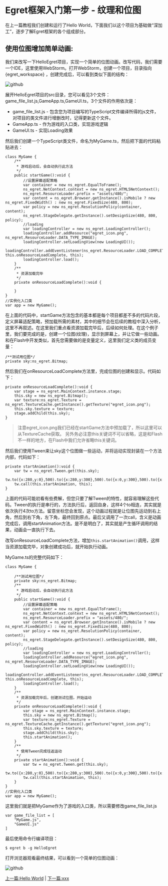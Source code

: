 Egret框架入门第一步 - 纹理和位图
===============

在上一篇教程我们创建和运行了Hello World，下面我们以这个项目为基础做“深加工”，逐步了解Egret框架的各个组成部分。

使用位图增加简单动画:
----------------------------

我们来改写一下HelloEgret项目，实现一个简单的位图动画。改写代码，我们需要一个IDE，这里使用WebStorm。打开WebStorm，创建一个项目，目录指向{egret_workspace} ，创建完成后，可以看到类似下面的结构：

![github](https://raw.githubusercontent.com/NeoGuo/html5-documents/master/egret/images/workspace.png "WorkSpace")

展开HelloEgret项目的src目录，您可以看见3个文件：game_file_list.js,GameApp.ts,GameUI.ts，3个文件的作用依次是：

* game_file_list.js - 包含您为项目编写的TypeScript文件编译所得的js文件，对项目的类文件进行增删改时，记得更新这个文件。
* GameApp.ts - 作为游戏的入口类，实现游戏逻辑
* GameUI.ts - 实现Loading效果

然后我们创建一个TypeScript类文件，命名为MyGame.ts，然后把下面的代码粘贴进去：

```
class MyGame {
    /**
     * 游戏启动后，会自动执行此方法
     */
    public startGame():void {
        //设置屏幕适配策略
        var container = new ns_egret.EqualToFrame();
        ns_egret.NetContext.context = new ns_egret.HTML5NetContext();
        ns_egret.ResourceLoader.prefix = "assets/480/";
        var content = ns_egret.Browser.getInstance().isMobile ? new ns_egret.FixedWidth() : new ns_egret.FixedSize(480, 800);
        var policy = new ns_egret.ResolutionPolicy(container, content);
        ns_egret.StageDelegate.getInstance().setDesignSize(480, 800, policy);
        //loading
        var loadingController = new ns_egret.LoadingController();
        loadingController.addResource("egret_icon.png", ns_egret.ResourceLoader.DATA_TYPE_IMAGE);
        loadingController.setLoadingView(new LoadingUI());
        loadingController.addEventListener(ns_egret.ResourceLoader.LOAD_COMPLETE, this.onResourceLoadComplete, this);
        loadingController.load();
    }
    /**
     * 资源加载完毕
     */
    private onResourceLoadComplete():void {
        
    }
}
//实例化入口类
var app = new MyGame();
```

在上面的代码中，startGame方法包含的基本都是每个项目都差不多的代码片段，定义屏幕适配策略，预加载所需的素材，其中的细节会在后续的教程中深入分析，这里不再叙述。在这里我们重点看资源加载完毕后，后续如何处理。在这个例子里，我们要完成的是，创建一个位图(纹理)，显示到屏幕上，并让它做一些动画。和在Flash中开发类似，首先您需要做的是变量定义，这里我们定义类的成员变量：

```
/**测试用位图*/
private sky:ns_egret.Bitmap;
```

然后我们在onResourceLoadComplete方法里，完成位图的创建和显示。代码如下：

```
private onResourceLoadComplete():void {
    var stage = ns_egret.MainContext.instance.stage;
    this.sky = new ns_egret.Bitmap();
    var texture:ns_egret.Texture = ns_egret.TextureCache.getInstance().getTexture("egret_icon.png");
    this.sky.texture = texture;
    stage.addChild(this.sky);
}
```
> 注意egret_icon.png我们已经在startGame方法中预加载了，所以这里可以从TextureCache获取。
> 另外务必注意this关键词不可以省略，这是和Flash不一样的地方，在Flash中我们允许省略this关键词。

然后我们使用Tween来让sky这个位图做一些运动，并将运动实现封装在一个方法内部，代码如下：

```
private startAnimation():void {
    var tw = ns_egret.Tween.get(this.sky);
    tw.to({x:280,y:0},500).to({x:280,y:300},500).to({x:0,y:300},500).to({x:0,y:0},500);
    tw.call(this.startAnimation, this);
}
```

上面的代码可能初看有些费解，但您只要了解Tween的特性，就容易理解这些代码。Tween的执行是串行的，方法执行后，返回自身，这样4个to相连，其实就是依次执行4次to方法。留意坐标您会发现，这个动画过程就是让位图先运动到右上角，然后到右下角，左下角，最终回到原点。最后又调用了一次call，含义是动画完成后，调用startAnimation方法。是不是明白了，其实就是产生循环调用的结果，动画会一直执行下去。

改写onResourceLoadComplete方法，增加```this.startAnimation()```调用，这样当资源加载完毕，对象创建成功后，就开始执行动画。

MyGame.ts的完整代码如下：

```
class MyGame {

    /**测试用位图*/
    private sky:ns_egret.Bitmap;
    /**
     * 游戏启动后，会自动执行此方法
     */
    public startGame():void {
        //设置屏幕适配策略
        var container = new ns_egret.EqualToFrame();
        ns_egret.NetContext.context = new ns_egret.HTML5NetContext();
        ns_egret.ResourceLoader.prefix = "assets/480/";
        var content = ns_egret.Browser.getInstance().isMobile ? new ns_egret.FixedWidth() : new ns_egret.FixedSize(480, 800);
        var policy = new ns_egret.ResolutionPolicy(container, content);
        ns_egret.StageDelegate.getInstance().setDesignSize(480, 800, policy);
        //loading
        var loadingController = new ns_egret.LoadingController();
        loadingController.addResource("egret_icon.png", ns_egret.ResourceLoader.DATA_TYPE_IMAGE);
        loadingController.setLoadingView(new LoadingUI());
        loadingController.addEventListener(ns_egret.ResourceLoader.LOAD_COMPLETE, this.onResourceLoadComplete, this);
        loadingController.load();
    }
    /**
     * 资源加载完毕后，创建测试位图，开始运动
     */
    private onResourceLoadComplete():void {
        var stage = ns_egret.MainContext.instance.stage;
        this.sky = new ns_egret.Bitmap();
        var texture:ns_egret.Texture = ns_egret.TextureCache.getInstance().getTexture("egret_icon.png");
        this.sky.texture = texture;
        stage.addChild(this.sky);
        this.startAnimation();
    }
    /**
     * 使用Tween完成往返运动
     */
    private startAnimation():void {
        var tw = ns_egret.Tween.get(this.sky);
        tw.to({x:280,y:0},500).to({x:280,y:300},500).to({x:0,y:300},500).to({x:0,y:0},500);
        tw.call(this.startAnimation, this);
    }
}
//实例化入口类
var app = new MyGame();
```

这里我们就是把MyGame作为了游戏的入口类，所以需要修改game_file_list.js
```
var game_file_list = [
    "MyGame.js",
    "GameUI.js"
]
```

最后使用命令行编译项目：
```
$ egret b -g HelloEgret
```

打开浏览器观看最终结果，可以看到一个简单的位图动画：

![github](https://raw.githubusercontent.com/NeoGuo/html5-documents/master/egret/images/egret_animation.gif "EgretAnimation")

[上一篇:Hello World](https://github.com/NeoGuo/html5-documents/blob/master/egret/01-hello-world.md)
| [下一篇:xxx](https://github.com/NeoGuo/html5-documents/blob/master/egret/03-xxx.md)
